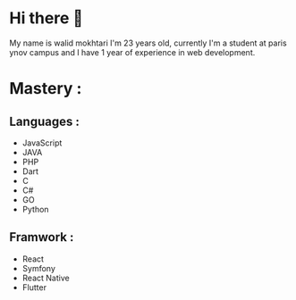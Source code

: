 # Hi there 👋

My name is walid mokhtari I'm 23 years old, currently I'm a student at paris ynov campus and I have 1 year of experience in web development.

# Mastery :

## Languages :
- JavaScript
- JAVA
- PHP
- Dart
- C
- C#
- GO
- Python

## Framwork :
- React
- Symfony
- React Native
- Flutter
